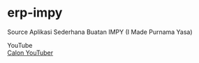 # erp-impy
 
Source Aplikasi Sederhana Buatan IMPY (I Made Purnama Yasa)

YouTube<br>
<a href="https://www.youtube.com/channel/UCGWGQsSF40aeafb99GILm0w">Calon YouTuber</a>
